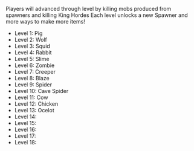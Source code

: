 Players will advanced through level by killing mobs produced from spawners and killing King Hordes
Each level unlocks a new Spawner and more ways to make more items!



- Level 1: Pig
- Level 2: Wolf
- Level 3: Squid
- Level 4: Rabbit
- Level 5: Slime
- Level 6: Zombie
- Level 7: Creeper
- Level 8: Blaze
- Level 9: Spider
- Level 10: Cave Spider
- Level 11: Cow
- Level 12: Chicken
- Level 13: Ocelot
- Level 14: 
- Level 15: 
- Level 16: 
- Level 17: 
- Level 18: 


